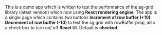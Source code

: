 This is a demo app which is written to test the performance of the ag-grid library (latest version) which now using **React rendering engine**.
The app is a single page which contains two buttons **Increment of row buffer (+10)**, **Decrement of row buffer (-10)** to test the ag grid with rowBuffer prop, also a check box to turn on/ off **React UI**. Default is **checked**.
